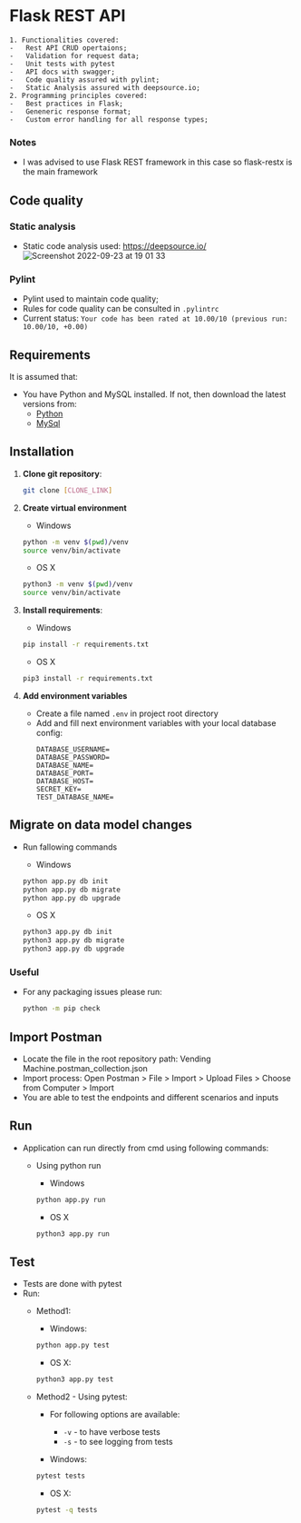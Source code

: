 # Flask REST API
    1. Functionalities covered:
    -   Rest API CRUD opertaions;
    -   Validation for request data;
    -   Unit tests with pytest
    -   API docs with swagger;
    -   Code quality assured with pylint;
    -   Static Analysis assured with deepsource.io;
    2. Programming principles covered:
    -   Best practices in Flask;
    -   Geneneric response format;
    -   Custom error handling for all response types;

### Notes

- I was advised to use Flask REST framework in this case so flask-restx is the main framework

## Code quality

### Static analysis
- Static code analysis used: https://deepsource.io/
![Screenshot 2022-09-23 at 19 01 33](https://user-images.githubusercontent.com/19578866/192003738-d0e83172-1fa2-482d-8b16-2588da7b028c.png)

### Pylint
- Pylint used to maintain code quality;
- Rules for code quality can be consulted in `.pylintrc`
- Current status: `Your code has been rated at 10.00/10 (previous run: 10.00/10, +0.00)`

## Requirements

It is assumed that:
-   You have Python and MySQL installed. If not, then download the latest versions from:
    * [Python](https://www.python.org/downloads/)
    * [MySql](https://dev.mysql.com/downloads/installer/)

## Installation

1. **Clone git repository**:
   ```bash
   git clone [CLONE_LINK]
   ```

2. **Create virtual environment**
    - Windows
    ```bash
    python -m venv $(pwd)/venv
    source venv/bin/activate
    ```
   
    - OS X
    ```bash
    python3 -m venv $(pwd)/venv
    source venv/bin/activate
    ```

3. **Install requirements**:
    - Windows
    ```bash
    pip install -r requirements.txt
    ```
   
    - OS X
    ```bash
    pip3 install -r requirements.txt
    ```

4. **Add environment variables**
    - Create a file named `.env` in project root directory
    - Add and fill next environment variables with your local database config:
        ```.env
        DATABASE_USERNAME=
        DATABASE_PASSWORD=
        DATABASE_NAME=
        DATABASE_PORT=
        DATABASE_HOST=
        SECRET_KEY=
        TEST_DATABASE_NAME=
        ```

## Migrate on data model changes
    
- Run fallowing commands
    - Windows
    ```bash
    python app.py db init
    python app.py db migrate
    python app.py db upgrade
    ```
    
    - OS X
    ```bash
    python3 app.py db init
    python3 app.py db migrate
    python3 app.py db upgrade
    ```

### Useful

- For any packaging issues please run:
  ```bash
  python -m pip check
  ```

## Import Postman
- Locate the file in the root repository path: Vending Machine.postman_collection.json
- Import process: Open Postman > File > Import > Upload Files > Choose from Computer > Import
- You are able to test the endpoints and different scenarios and inputs

## Run

-   Application can run directly from cmd using following commands:
    - Using python run
        - Windows
        ```bash
        python app.py run
        ```
      
        - OS X
        ```bash
        python3 app.py run
        ```

## Test

- Tests are done with pytest
- Run:
    - Method1:
        - Windows:
        ```bash
        python app.py test
        ```
        
        - OS X:
        ```bash
        python3 app.py test
        ```
    - Method2 - Using pytest:
        - For following options are available:
            - `-v` - to have verbose tests
            - `-s` - to see logging from tests
      
        - Windows:
        ```bash
        pytest tests
        ```
        
        - OS X:
        ```bash
        pytest -q tests
        ```

